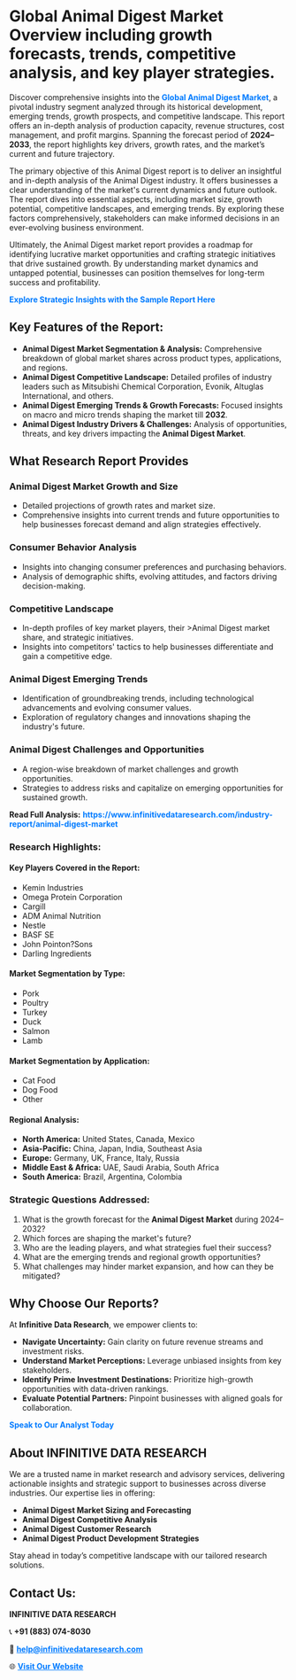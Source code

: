 <h1>Global Animal Digest Market Overview including growth forecasts, trends, competitive analysis, and key player strategies.</h1>
<p>
Discover comprehensive insights into the 
<a href="https://www.infinitivedataresearch.com/industry-report/animal-digest-market" rel="dofollow" style="color: #007BFF; text-decoration: none;"><strong>Global Animal Digest Market</strong></a>, a pivotal industry segment analyzed through its historical development, emerging trends, growth prospects, and competitive landscape. This report offers an in-depth analysis of production capacity, revenue structures, cost management, and profit margins. Spanning the forecast period of <strong>2024–2033</strong>, the report highlights key drivers, growth rates, and the market’s current and future trajectory.
</p>
<p>
The primary objective of this Animal Digest report is to deliver an insightful and in-depth analysis of the Animal Digest industry. It offers businesses a clear understanding of the market's current dynamics and future outlook. The report dives into essential aspects, including market size, growth potential, competitive landscapes, and emerging trends. By exploring these factors comprehensively, stakeholders can make informed decisions in an ever-evolving business environment.
</p>
<p>
Ultimately, the Animal Digest market report provides a roadmap for identifying lucrative market opportunities and crafting strategic initiatives that drive sustained growth. By understanding market dynamics and untapped potential, businesses can position themselves for long-term success and profitability.
</p>
<p>
<a href="https://www.infinitivedataresearch.com/request-sample/reportId=105233" style="color: #007BFF; text-decoration: none;"><strong>Explore Strategic Insights with the Sample Report Here</strong></a>
</p>

<h2>Key Features of the Report:</h2>
<ul>
<li><strong>Animal Digest Market Segmentation & Analysis:</strong> Comprehensive breakdown of global market shares across product types, applications, and regions.</li>
<li><strong>Animal Digest Competitive Landscape:</strong> Detailed profiles of industry leaders such as Mitsubishi Chemical Corporation, Evonik, Altuglas International, and others.</li>
<li><strong>Animal Digest Emerging Trends & Growth Forecasts:</strong> Focused insights on macro and micro trends shaping the market till <strong>2032</strong>.</li>
<li><strong>Animal Digest Industry Drivers & Challenges:</strong> Analysis of opportunities, threats, and key drivers impacting the <strong>Animal Digest Market</strong>.</li>
</ul>

<h2>What Research Report Provides</h2>
<h3>Animal Digest Market Growth and Size</h3>
<ul>
<li>Detailed projections of growth rates and market size.</li>
<li>Comprehensive insights into current trends and future opportunities to help businesses forecast demand and align strategies effectively.</li>
</ul>

<h3>Consumer Behavior Analysis</h3>
<ul>
<li>Insights into changing consumer preferences and purchasing behaviors.</li>
<li>Analysis of demographic shifts, evolving attitudes, and factors driving decision-making.</li>
</ul>

<h3>Competitive Landscape</h3>
<ul>
<li>In-depth profiles of key market players, their >Animal Digest market share, and strategic initiatives.</li>
<li>Insights into competitors' tactics to help businesses differentiate and gain a competitive edge.</li>
</ul>

<h3>Animal Digest Emerging Trends</h3>
<ul>
<li>Identification of groundbreaking trends, including technological advancements and evolving consumer values.</li>
<li>Exploration of regulatory changes and innovations shaping the industry's future.</li>
</ul>

<h3>Animal Digest Challenges and Opportunities</h3>
<ul>
<li>A region-wise breakdown of market challenges and growth opportunities.</li>
<li>Strategies to address risks and capitalize on emerging opportunities for sustained growth.</li>
</ul>
<p><strong>Read Full Analysis:</strong> <a href="https://www.infinitivedataresearch.com/industry-report/animal-digest-market" rel="dofollow" style="color: #007BFF; text-decoration: none;"><strong>https://www.infinitivedataresearch.com/industry-report/animal-digest-market</strong></a></p>
<h3>Research Highlights:</h3>
<h4>Key Players Covered in the Report:</h4>
<ul><li>Kemin Industries</li><li>Omega Protein Corporation</li><li>Cargill</li><li>ADM Animal Nutrition</li><li>Nestle</li><li>BASF SE</li><li>John Pointon?Sons</li><li>Darling Ingredients</li></ul>
<h4>Market Segmentation by Type:</h4>
<ul><li>Pork</li><li>Poultry</li><li>Turkey</li><li>Duck</li><li>Salmon</li><li>Lamb</li></ul>
<h4>Market Segmentation by Application:</h4>
<ul><li>Cat Food</li><li>Dog Food</li><li>Other</li></ul>

<h4>Regional Analysis:</h4>
<ul>
<li><strong>North America:</strong> United States, Canada, Mexico</li>
<li><strong>Asia-Pacific:</strong> China, Japan, India, Southeast Asia</li>
<li><strong>Europe:</strong> Germany, UK, France, Italy, Russia</li>
<li><strong>Middle East & Africa:</strong> UAE, Saudi Arabia, South Africa</li>
<li><strong>South America:</strong> Brazil, Argentina, Colombia</li>
</ul>

<h3>Strategic Questions Addressed:</h3>
<ol>
<li>What is the growth forecast for the <strong>Animal Digest Market</strong> during 2024–2032?</li>
<li>Which forces are shaping the market's future?</li>
<li>Who are the leading players, and what strategies fuel their success?</li>
<li>What are the emerging trends and regional growth opportunities?</li>
<li>What challenges may hinder market expansion, and how can they be mitigated?</li>
</ol>

<h2>Why Choose Our Reports?</h2>
<p>At <strong>Infinitive Data Research</strong>, we empower clients to:</p>
<ul>
<li><strong>Navigate Uncertainty:</strong> Gain clarity on future revenue streams and investment risks.</li>
<li><strong>Understand Market Perceptions:</strong> Leverage unbiased insights from key stakeholders.</li>
<li><strong>Identify Prime Investment Destinations:</strong> Prioritize high-growth opportunities with data-driven rankings.</li>
<li><strong>Evaluate Potential Partners:</strong> Pinpoint businesses with aligned goals for collaboration.</li>
</ul>
<p><a href="https://www.infinitivedataresearch.com/industry-report/animal-digest-market" rel="dofollow" style="color: #007BFF; text-decoration: none;"><strong>Speak to Our Analyst Today</strong></a></p>

<h2>About INFINITIVE DATA RESEARCH</h2>
<p>We are a trusted name in market research and advisory services, delivering actionable insights and strategic support to businesses across diverse industries. Our expertise lies in offering:</p>
<ul>
<li><strong>Animal Digest Market Sizing and Forecasting</strong></li>
<li><strong>Animal Digest Competitive Analysis</strong></li>
<li><strong>Animal Digest Customer Research</strong></li>
<li><strong>Animal Digest Product Development Strategies</strong></li>
</ul>
<p>Stay ahead in today’s competitive landscape with our tailored research solutions.</p>

<h2>Contact Us:</h2>
<p><strong>INFINITIVE DATA RESEARCH</strong></p>
<p>📞 <strong>+91 (883) 074-8030</strong></p>
<p>📧 <strong><a href="mailto:help@infinitivedataresearch.com" style="color: #007BFF;">help@infinitivedataresearch.com</a></strong></p>
<p>🌐 <strong><a href="https://www.infinitivedataresearch.com" rel="dofollow" style="color: #007BFF;">Visit Our Website</a></strong></p>
